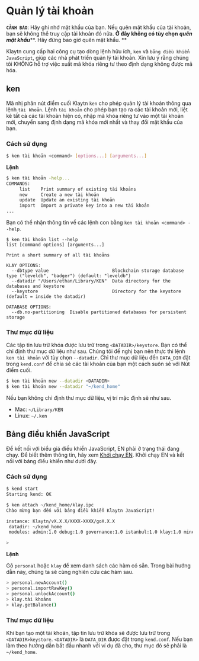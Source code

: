# Quản lý tài khoản

**`CẢNH BÁO`**: Hãy ghi nhớ mật khẩu của bạn. Nếu quên mật khẩu của tài khoản, bạn sẽ không thể truy cập tài khoản đó nữa. **Ở đây không có tùy chọn** _**quên mật khẩu**_**. Hãy đừng bao giờ quên mật khẩu. **

Klaytn cung cấp hai công cụ tạo dòng lệnh hữu ích, `ken` và `bảng điều khiển JavaScript`, giúp các nhà phát triển quản lý tài khoản. Xin lưu ý rằng chúng tôi KHÔNG hỗ trợ việc xuất mã khóa riêng tư theo định dạng không được mã hóa.

## ken <a id="ken"></a>

Mã nhị phân nút điểm cuối Klaytn `ken` cho phép quản lý tài khoản thông qua lệnh `tài khoản`. Lệnh `tài khoản` cho phép bạn tạo ra các tài khoản mới, liệt kê tất cả các tài khoản hiện có, nhập mã khóa riêng tư vào một tài khoản mới, chuyển sang định dạng mã khóa mới nhất và thay đổi mật khẩu của bạn.

### Cách sử dụng <a id="usage"></a>

```bash
$ ken tài khoản <command> [options...] [arguments...]
```

**Lệnh**

```bash
$ ken tài khoản -help...
COMMANDS:
     list    Print summary of existing tài khoảns
     new     Create a new tài khoản
     update  Update an existing tài khoản
     import  Import a private key into a new tài khoản
...
```

Bạn có thể nhận thông tin về các lệnh con bằng `ken tài khoản <command> --help`.

```text
$ ken tài khoản list --help
list [command options] [arguments...]

Print a short summary of all tài khoảns

KLAY OPTIONS:
  --dbtype value                        Blockchain storage database type ("leveldb", "badger") (default: "leveldb")
  --datadir "/Users/ethan/Library/KEN"  Data directory for the databases and keystore
  --keystore                            Directory for the keystore (default = inside the datadir)

DATABASE OPTIONS:
  --db.no-partitioning  Disable partitioned databases for persistent storage
```

### Thư mục dữ liệu <a id="data-directory"></a>

Các tập tin lưu trữ khóa được lưu trữ trong `<DATADIR>/keystore`. Bạn có thể chỉ định thư mục dữ liệu như sau. Chúng tôi đề nghị bạn nên thực thi lệnh `ken tài khoản` với tùy chọn `--datadir`. Chỉ thư mục dữ liệu đến `DATA_DIR` đặt trong `kend.conf` để chia sẻ các tài khoản của bạn một cách suôn sẻ với Nút điểm cuối.

```bash
$ ken tài khoản new --datadir <DATADIR>
$ ken tài khoản new --datadir "~/kend_home"
```

Nếu bạn không chỉ định thư mục dữ liệu, vị trí mặc định sẽ như sau.

* Mac: `~/Library/KEN`
* Linux: `~/.ken`

## Bảng điều khiển JavaScript <a id="javascript-console"></a>

Để kết nối với biểu giá điều khiển JavaScript, EN phải ở trạng thái đang chạy. Để biết thêm thông tin, hãy xem [Khởi chạy EN](../../smart-contracts/deploy/ken.md). Khởi chạy EN và kết nối với bảng điều khiển như dưới đây.

### Cách sử dụng <a id="usage"></a>

```bash
$ kend start
Starting kend: OK

$ ken attach ~/kend_home/klay.ipc
Chào mừng bạn đến với bảng điều khiển Klaytn JavaScript!

instance: Klaytn/vX.X.X/XXXX-XXXX/goX.X.X
 datadir: ~/kend_home
 modules: admin:1.0 debug:1.0 governance:1.0 istanbul:1.0 klay:1.0 miner:1.0 net:1.0 personal:1.0 rpc:1.0 txpool:1.0

>
```

**Lệnh**

Gõ `personal` hoặc `klay` để xem danh sách các hàm có sẵn. Trong bài hướng dẫn này, chúng ta sẽ cùng nghiên cứu các hàm sau.

```bash
> personal.newAccount()
> personal.importRawKey()
> personal.unlockAccount()
> klay.tài khoảns
> klay.getBalance()
```

### Thư mục dữ liệu <a id="data-directory"></a>

Khi bạn tạo một tài khoản, tập tin lưu trữ khóa sẽ được lưu trữ trong `<DATADIR>keystore`. `<DATADIR>` là `DATA_DIR` được đặt trong `kend.conf`. Nếu bạn làm theo hướng dẫn bắt đầu nhanh với ví dụ đã cho, thư mục đó sẽ phải là `~/kend_home`.

